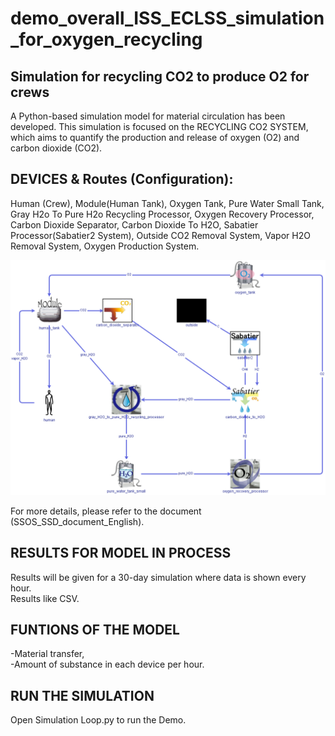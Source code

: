# demo_overall_ISS_ECLSS_simulation_for_oxygen_recycling
## Simulation for recycling CO2 to produce O2 for crews

A Python-based simulation model for material circulation has been developed.
This simulation is focused on the RECYCLING CO2 SYSTEM, which aims to quantify the production and release of oxygen (O2) and carbon dioxide (CO2).


## DEVICES & Routes (Configuration):
Human (Crew),
Module(Human Tank),
Oxygen Tank,
Pure Water Small Tank,
Gray H2o To Pure H2o Recycling Processor,
Oxygen Recovery Processor,
Carbon Dioxide Separator,
Carbon Dioxide To H2O,
Sabatier Processor(Sabatier2 System),
Outside
CO2 Removal System,
Vapor H2O Removal System,
Oxygen Production System.


!["Simulation from sicle" ](https://github.com/space-station-os/demo_overall_ISS_ECLSS_simulation_for_oxygen_recycling/blob/main/Figures/image1.png "Simulation for 30 days/results given every hour" )

For more details, please refer to the document (SSOS_SSD_document_English).

## RESULTS FOR MODEL IN PROCESS
Results will be given for a 30-day simulation where data is shown every hour.<br /> 
Results like CSV.
## FUNTIONS OF THE MODEL
  -Material transfer,<br />
  -Amount of substance in each device per hour.

## RUN THE SIMULATION

Open Simulation Loop.py to run the Demo.